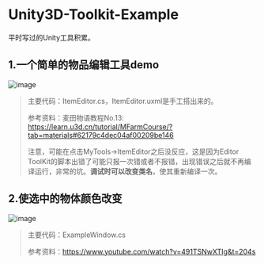 # Unity3D-Toolkit-Example
平时写过的Unity工具积累。

## 1.一个简单的物品编辑工具demo
![image](https://user-images.githubusercontent.com/25300766/190916505-ab5658dd-b70b-49c5-a663-0507f0aa94b1.png)

> 主要代码：ItemEditor.cs，ItemEditor.uxml是手工搭出来的。
>
> 参考资料：麦田物语教程No.13: <https://learn.u3d.cn/tutorial/MFarmCourse/?tab=materials#62179c4dec04af00209be146>
>
> 注意，可能在点击MyTools->ItemEditor之后没反应，这是因为Editor ToolKit的脚本出错了可能只报一次错或者不报错，出现错误之后就不再编译运行，非常的坑。**调试时可以改变类名**，使其重新编译一次。

## 2.使选中的物体颜色改变
![image](https://user-images.githubusercontent.com/25300766/191518894-ab8b2974-ec6f-4246-ba6e-cc6e29e3fbf4.png)
> 主要代码：ExampleWindow.cs
>
> 参考资料：https://www.youtube.com/watch?v=491TSNwXTIg&t=204s
